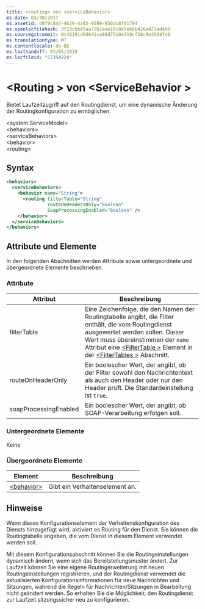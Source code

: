 ```yaml
---
title: <routing> von <serviceBehavior>
ms.date: 03/30/2017
ms.assetid: d8f9c844-4629-4a45-9599-856dc8f01794
ms.openlocfilehash: 3f23cbb45aa72b1aae18c845e68b426a4214d499
ms.sourcegitcommit: 0c48191d6d641ce88d7510e319cf38c0e35697d0
ms.translationtype: MT
ms.contentlocale: de-DE
ms.lasthandoff: 03/05/2019
ms.locfileid: "57354224"
---
```

# <a name="routing-of-servicebehavior"></a>\<Routing > von \<ServiceBehavior >
Bietet Laufzeitzugriff auf den Routingdienst, um eine dynamische Änderung der Routingkonfiguration zu ermöglichen.  
  
 \<system.ServiceModel>  
\<behaviors>  
\<serviceBehaviors>  
\<behavior>  
\<routing>  
  
## <a name="syntax"></a>Syntax  
  
```xml  
<behaviors>
  <serviceBehaviors>
    <behavior name="String">
      <routing filterTable="String"
               routeOnHeadersOnly="Boolean"
               SoapProcessingEnabled="Boolean" />
    </behavior>
  </serviceBehaviors>
</behaviors>
```  
  
## <a name="attributes-and-elements"></a>Attribute und Elemente  
 In den folgenden Abschnitten werden Attribute sowie untergeordnete und übergeordnete Elemente beschrieben.  
  
### <a name="attributes"></a>Attribute  
  
|Attribut|Beschreibung|  
|---------------|-----------------|  
|filterTable|Eine Zeichenfolge, die den Namen der Routingtabelle angibt, die Filter enthält, die vom Routingdienst ausgewertet werden sollen. Dieser Wert muss übereinstimmen der `name` Attribut eine [ \<FilterTable >](../../../../../docs/framework/configure-apps/file-schema/wcf/filtertable.md) Element in der [ \<FilterTables >](../../../../../docs/framework/configure-apps/file-schema/wcf/filtertables.md) Abschnitt.|  
|routeOnHeaderOnly|Ein boolescher Wert, der angibt, ob der Filter sowohl den Nachrichtentext als auch den Header oder nur den Header prüft. Die Standardeinstellung ist `true`.|  
|soapProcessingEnabled|Ein boolescher Wert, der angibt, ob SOAP-Verarbeitung erfolgen soll.|  
  
### <a name="child-elements"></a>Untergeordnete Elemente  
 Keine  
  
### <a name="parent-elements"></a>Übergeordnete Elemente  
  
|Element|Beschreibung|  
|-------------|-----------------|  
|[\<behavior>](../../../../../docs/framework/configure-apps/file-schema/wcf/behavior-of-endpointbehaviors.md)|Gibt ein Verhaltenselement an.|  
  
## <a name="remarks"></a>Hinweise  
 Wenn dieses Konfigurationselement der Verhaltenskonfiguration des Diensts hinzugefügt wird, aktiviert es Routing für den Dienst. Sie können die Routingtabelle angeben, die vom Dienst in diesem Element verwendet werden soll.  
  
 Mit diesem Konfigurationsabschnitt können Sie die Routingeinstellungen dynamisch ändern, wenn sich das Bereitstellungsmuster ändert. Zur Laufzeit können Sie eine eigene Routingerweiterung mit neuen Routingeinstellungen registrieren, und der Routingdienst verwendet die aktualisierten Konfigurationsinformationen für neue Nachrichten und Sitzungen, während die Regeln für Nachrichten/Sitzungen in Bearbeitung nicht geändert werden.  So erhalten Sie die Möglichkeit, den Routingdienst zur Laufzeit sitzungssicher neu zu konfigurieren.  
  
